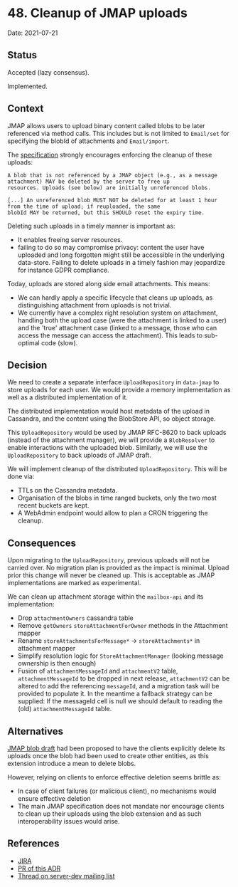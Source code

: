 # 48. Cleanup of JMAP uploads

Date: 2021-07-21

## Status

Accepted (lazy consensus).

Implemented.

## Context

JMAP allows users to upload binary content called blobs to be later referenced via method calls. This includes but is not
limited to `Email/set` for specifying the blobId of attachments and `Email/import`.

The [specification](https://jmap.io/spec-core.html#binary-data) strongly encourages enforcing the cleanup of these uploads:

```
A blob that is not referenced by a JMAP object (e.g., as a message attachment) MAY be deleted by the server to free up 
resources. Uploads (see below) are initially unreferenced blobs.

[...] An unreferenced blob MUST NOT be deleted for at least 1 hour from the time of upload; if reuploaded, the same 
blobId MAY be returned, but this SHOULD reset the expiry time.
```

Deleting such uploads in a timely manner is important as:

 - It enables freeing server resources.
 - failing to do so may compromise privacy: content the user have uploaded and long forgotten might still be accessible
 in the underlying data-store. Failing to delete uploads in a timely fashion may jeopardize for instance GDPR compliance.
 
Today, uploads are stored along side email attachments. This means:
 - We can hardly apply a specific lifecycle that cleans up uploads, as distinguishing attachment from uploads is not 
 trivial.
 - We currently have a complex right resolution system on attachment, handling both the upload case (were the attachment
 is linked to a user) and the 'true' attachment case (linked to a message, those who can access the message can access 
 the attachment). This leads to sub-optimal code (slow).

## Decision

We need to create a separate interface `UploadRepository` in `data-jmap` to store uploads for each user. We would provide a memory 
implementation as well as a distributed implementation of it.

The distributed implementation would host metadata of the upload in Cassandra, and the content using the BlobStore API,
so object storage.

This `UploadRepository` would be used by JMAP RFC-8620 to back uploads (instead of the attachment manager), we will 
provide a `BlobResolver` to enable interactions with the uploaded blob. Similarly, we will use the `UploadRepository` to
back uploads of JMAP draft.

We will implement cleanup of the distributed `UploadRepository`. This will be done via:
 - TTLs on the Cassandra metadata.
 - Organisation of the blobs in time ranged buckets, only the two most recent buckets are kept.
 - A WebAdmin endpoint would allow to plan a CRON triggering the cleanup.

## Consequences

Upon migrating to the `UploadRepository`, previous uploads will not be carried over. No migration plan is provided as 
the impact is minimal. Upload prior this change will never be cleaned up. This is acceptable as JMAP implementations are
marked as experimental.

We can clean up attachment storage within the `mailbox-api` and its implementation:
 - Drop `attachmentOwners` cassandra table
 - Remove `getOwners` `storeAttachmentForOwner` methods in the Attachment mapper
 - Rename `storeAttachmentsForMessage*` -> `storeAttachments*` in attachment mapper
 - Simplify resolution logic for `StoreAttachmentManager` (looking message ownership is then enough)
 - Fusion of `attachmentMessageId` and `attachmentV2` table, `attachmentMessageId` to be dropped in next release, 
 `attachmentV2` can be altered to add the referencing `messageId`, and a migration task will be provided to populate it.
 In the meantime a fallback strategy can be supplied: If the messageId cell is null we should default to reading the 
 (old) `attachmentMessageId` table.
 
## Alternatives

[JMAP blob draft](https://datatracker.ietf.org/doc/draft-ietf-jmap-blob/) had been proposed to have the clients explicitly
delete its uploads once the blob had been used to create other entities, as this extension introduce a mean to delete 
blobs.

However, relying on clients to enforce effective deletion seems brittle as:
 - In case of client failures (or malicious client), no mechanisms would ensure effective deletion
 - The main JMAP specification does not mandate nor encourage clients to clean up their uploads using the blob extension
 and as such interoperability issues would arise.

## References

 - [JIRA](https://issues.apache.org/jira/browse/JAMES-3544)
 - [PR of this ADR](https://github.com/apache/james-project/pull/544)
 - [Thread on server-dev mailing list](https://www.mail-archive.com/server-dev@james.apache.org/msg70591.html)